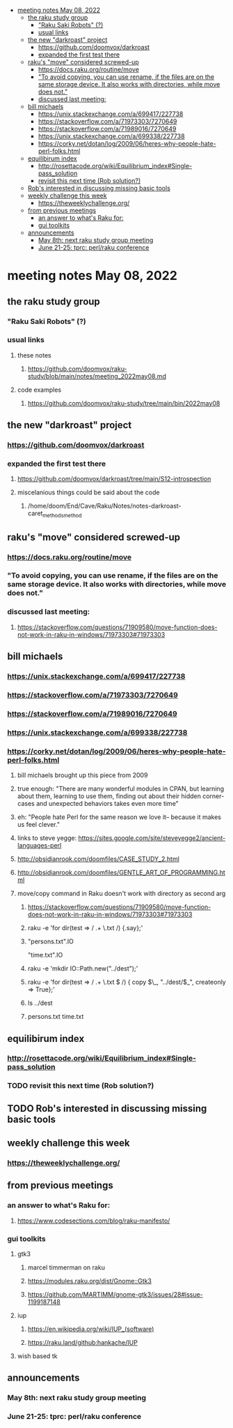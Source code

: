 - [meeting notes May 08, 2022](#orge4754d8)
  - [the raku study group](#org8e5ef9b)
    - ["Raku Saki Robots" (?)](#org00f08c8)
    - [usual links](#orge431b3e)
  - [the new "darkroast" project](#org901c838)
    - [<https://github.com/doomvox/darkroast>](#orgf06c9cd)
    - [expanded the first test there](#orgbbc8d98)
  - [raku's "move" considered screwed-up](#org2803e3b)
    - [<https://docs.raku.org/routine/move>](#org73cca2f)
    - ["To avoid copying, you can use rename, if the files are on the same storage device. It also works with directories, while move does not."](#org152916e)
    - [discussed last meeting:](#org68789ec)
  - [bill michaels](#org4601861)
    - [<https://unix.stackexchange.com/a/699417/227738>](#orgf3f5638)
    - [<https://stackoverflow.com/a/71973303/7270649>](#orga99b111)
    - [<https://stackoverflow.com/a/71989016/7270649>](#orgbcb0b29)
    - [<https://unix.stackexchange.com/a/699338/227738>](#org1cf1b32)
    - [<https://corky.net/dotan/log/2009/06/heres-why-people-hate-perl-folks.html>](#orgf19b207)
  - [equilibirum index](#org4d7a48f)
    - [<http://rosettacode.org/wiki/Equilibrium_index#Single-pass_solution>](#orgdaab8f2)
    - [revisit this next time (Rob solution?)](#org4e0964b)
  - [Rob's interested in discussing missing basic tools](#orgd972c50)
  - [weekly challenge this week](#org1e53659)
    - [<https://theweeklychallenge.org/>](#org2e98c4d)
  - [from previous meetings](#orgf13250f)
    - [an answer to what's Raku for:](#org6577d5f)
    - [gui toolkits](#org8464015)
  - [announcements](#orgd0d1e0d)
    - [May 8th: next raku study group meeting](#org54410fa)
    - [June 21-25: tprc: perl/raku conference](#orgd4c8ce0)


<a id="orge4754d8"></a>

# meeting notes May 08, 2022


<a id="org8e5ef9b"></a>

## the raku study group


<a id="org00f08c8"></a>

### "Raku Saki Robots" (?)


<a id="orge431b3e"></a>

### usual links

1.  these notes

    1.  <https://github.com/doomvox/raku-study/blob/main/notes/meeting_2022may08.md>

2.  code examples

    1.  <https://github.com/doomvox/raku-study/tree/main/bin/2022may08>


<a id="org901c838"></a>

## the new "darkroast" project


<a id="orgf06c9cd"></a>

### <https://github.com/doomvox/darkroast>


<a id="orgbbc8d98"></a>

### expanded the first test there

1.  <https://github.com/doomvox/darkroast/tree/main/S12-introspection>

2.  miscelanious things could be said about the code

    1.  /home/doom/End/Cave/Raku/Notes/notes-darkroast-caret<sub>methods</sub><sub>method</sub>


<a id="org2803e3b"></a>

## raku's "move" considered screwed-up


<a id="org73cca2f"></a>

### <https://docs.raku.org/routine/move>


<a id="org152916e"></a>

### "To avoid copying, you can use rename, if the files are on the same storage device. It also works with directories, while move does not."


<a id="org68789ec"></a>

### discussed last meeting:

1.  <https://stackoverflow.com/questions/71909580/move-function-does-not-work-in-raku-in-windows/71973303#71973303>


<a id="org4601861"></a>

## bill michaels


<a id="orgf3f5638"></a>

### <https://unix.stackexchange.com/a/699417/227738>


<a id="orga99b111"></a>

### <https://stackoverflow.com/a/71973303/7270649>


<a id="orgbcb0b29"></a>

### <https://stackoverflow.com/a/71989016/7270649>


<a id="org1cf1b32"></a>

### <https://unix.stackexchange.com/a/699338/227738>


<a id="orgf19b207"></a>

### <https://corky.net/dotan/log/2009/06/heres-why-people-hate-perl-folks.html>

1.  bill michaels brought up this piece from 2009

2.  true enough: "There are many wonderful modules in CPAN, but learning about them, learning to use them, finding out about their hidden corner-cases and unexpected behaviors takes even more time"

3.  eh: "People hate Perl for the same reason we love it&#x2013; because it makes us feel clever."

4.  links to steve yegge: <https://sites.google.com/site/steveyegge2/ancient-languages-perl>

5.  <http://obsidianrook.com/doomfiles/CASE_STUDY_2.html>

6.  <http://obsidianrook.com/doomfiles/GENTLE_ART_OF_PROGRAMMING.html>

7.  move/copy command in Raku doesn't work with directory as second arg

    1.  <https://stackoverflow.com/questions/71909580/move-function-does-not-work-in-raku-in-windows/71973303#71973303>
    
    2.  raku -e 'for dir(test => / .+ \\.txt /) {.say};'
    
    3.  "persons.txt".IO
    
        "time.txt".IO
    
    4.  raku -e 'mkdir IO::Path.new("../dest");'
    
    5.  raku -e 'for dir(test => / .+ \\.txt $ /) { copy $\_, "../dest/$\_", createonly => True};'
    
    6.  ls ../dest
    
    7.  persons.txt time.txt


<a id="org4d7a48f"></a>

## equilibirum index


<a id="orgdaab8f2"></a>

### <http://rosettacode.org/wiki/Equilibrium_index#Single-pass_solution>


<a id="org4e0964b"></a>

### TODO revisit this next time (Rob solution?)


<a id="orgd972c50"></a>

## TODO Rob's interested in discussing missing basic tools


<a id="org1e53659"></a>

## weekly challenge this week


<a id="org2e98c4d"></a>

### <https://theweeklychallenge.org/>


<a id="orgf13250f"></a>

## from previous meetings


<a id="org6577d5f"></a>

### an answer to what's Raku for:

1.  <https://www.codesections.com/blog/raku-manifesto/>


<a id="org8464015"></a>

### gui toolkits

1.  gtk3

    1.  marcel timmerman on raku
    
    2.  <https://modules.raku.org/dist/Gnome::Gtk3>
    
    3.  <https://github.com/MARTIMM/gnome-gtk3/issues/28#issue-1199187148>

2.  iup

    1.  <https://en.wikipedia.org/wiki/IUP_(software)>
    
    2.  <https://raku.land/github:hankache/IUP>

3.  wish based tk


<a id="orgd0d1e0d"></a>

## announcements


<a id="org54410fa"></a>

### May 8th: next raku study group meeting


<a id="orgd4c8ce0"></a>

### June 21-25: tprc: perl/raku conference
